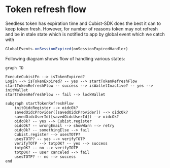 # Token refresh flow

Seedless token has expiration time and Cubist-SDK does the best it can to keep token fresh.
However, for number of reasons token may not refresh and be in stale state which is notified to app
by global event which we catch with

```ts
GlobalEvents.onSessionExpired(onSessionExpiredHandler)
```

Following diagram shows flow of handling various states:

```mermaid
graph TD

ExecuteCubistFn --> isTokenExpired? 
Login --> isTokenExpired? -- yes --> startTokenRefreshFlow
startTokenRefreshFlow -- success --> isWalletInactive? -- yes --> initWallet
startTokenRefreshFlow -- fail --> lockWallet

subgraph startTokenRefreshFlow
	initOidcRegister --> oidcOk?
	savedOidcProvider([savedOidcProvider]) --> oidcOk?
	savedOidcUserId([savedOidcUserId]) --> oidcOk?
	oidcOk? -- yes --> Cubist.register
	oidcOk? -- wrongEmail --> showWarn --> retry
	oidcOk? -- somethingElse --> fail
	Cubist.register --> usesTOTP?
	usesTOTP? -- yes --> verifyTOTP
	verifyTOTP --> totpOK? -- yes --> success
	totpOK? -- no --> verifyTOTP
	totpOK? -- user canceled --> fail
	usesTOTP? -- no --> success
end
```